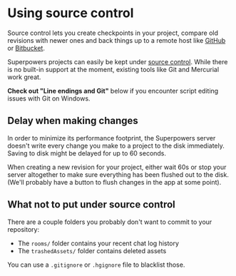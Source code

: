 # Using source control

Source control lets you create checkpoints in your project, compare old revisions with newer ones and back things up to a remote host like [GitHub](https://github.com/) or [Bitbucket](https://bitbucket.org/).

Superpowers projects can easily be kept under [source control](https://en.wikipedia.org/wiki/Revision_control). While there is no built-in support at the moment, existing tools like Git and Mercurial work great.

<div class="note">
  <b>Check out "Line endings and Git"</b> below if you encounter script editing issues with Git on Windows.
</div>

## Delay when making changes

In order to minimize its performance footprint, the Superpowers server doesn't write every change you make to a project to the disk immediately. Saving to disk might be delayed for up to 60 seconds.

When creating a new revision for your project, either wait 60s or stop your server altogether to make sure everything has been flushed out to the disk. (We'll probably have a button to flush changes in the app at some point).

## What not to put under source control

There are a couple folders you probably don't want to commit to your repository:

  * The `rooms/` folder contains your recent chat log history
  * The `trashedAssets/` folder contains deleted assets

You can use a `.gitignore` or `.hgignore` file to blacklist those.
